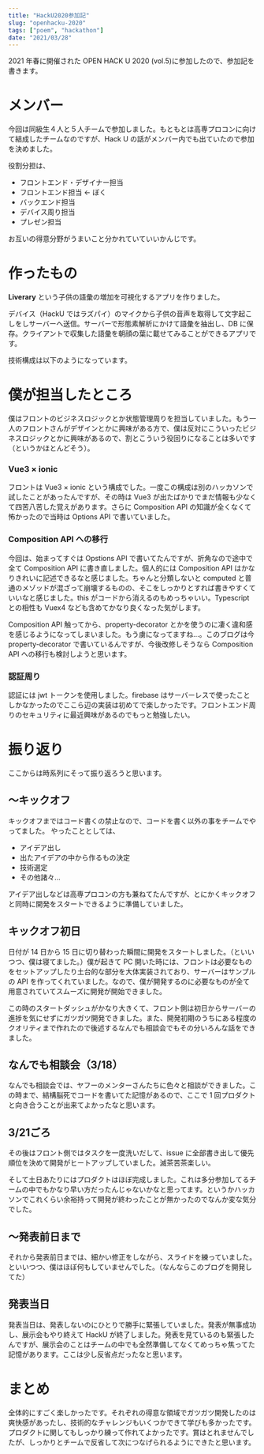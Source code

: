 ```yaml
---
title: "HackU2020参加記"
slug: "openhacku-2020"
tags: ["poem", "hackathon"]
date: "2021/03/28"
---
```


2021 年春に開催された OPEN HACK U 2020 (vol.5)に参加したので、参加記を書きます。

# メンバー

今回は同級生４人と５人チームで参加しました。もともとは高専プロコンに向けて結成したチームなのですが、Hack U の話がメンバー内でも出ていたので参加を決めました。

役割分担は、
- フロントエンド・デザイナー担当
- フロントエンド担当 <- ぼく
- バックエンド担当
- デバイス周り担当
- プレゼン担当

お互いの得意分野がうまいこと分かれていていいかんじです。

# 作ったもの

**Liverary** という子供の語彙の増加を可視化するアプリを作りました。

<image-loader file="liverary.png" alt="liverary"></image-loader>

デバイス（HackU ではラズパイ）のマイクから子供の音声を取得して文字起こしをしサーバーへ送信。サーバーで形態素解析にかけて語彙を抽出し、DB に保存。クライアントで収集した語彙を朝顔の葉に載せてみることができるアプリです。

技術構成は以下のようになっています。

<image-loader file="liverary-tech.png" alt="liverary tech"></image-loader>

# 僕が担当したところ

僕はフロントのビジネスロジックとか状態管理周りを担当していました。もう一人のフロントさんがデザインとかに興味がある方で、僕は反対にこういったビジネスロジックとかに興味があるので、割とこういう役回りになることは多いです（というかほとんどそう）。

### Vue3 × ionic

フロントは Vue3 × ionic という構成でした。一度この構成は別のハッカソンで試したことがあったんですが、その時は Vue3 が出たばかりでまだ情報も少なくて四苦八苦した覚えがあります。さらに Composition API の知識が全くなくて怖かったので当時は Options API で書いていました。

### Composition API への移行

今回は、始まってすぐは Opstions API で書いてたんですが、折角なので途中で全て Composition API に書き直しました。個人的には Composition API はかなりきれいに記述できるなと感じました。ちゃんと分類しないと computed と普通のメゾッドが混ざって崩壊するものの、そこをしっかりとすれば書きやすくていいなと感じました。this がコードから消えるのもめっちゃいい。Typescript との相性も Vuex4 なども含めてかなり良くなった気がします。

Composition API 触ってから、property-decorator とかを使うのに凄く違和感を感じるようになってしまいました。もう虜になってますね...。このブログは今 property-decorator で書いているんですが、今後改修しそうなら Composition API への移行も検討しようと思います。

### 認証周り

認証には jwt トークンを使用しました。firebase はサーバーレスで使ったことしかなかったのでここら辺の実装は初めてで楽しかったです。フロントエンド周りのセキュリティに最近興味があるのでもっと勉強したい。

# 振り返り

ここからは時系列にそって振り返ろうと思います。

## ～キックオフ

キックオフまではコード書くの禁止なので、コードを書く以外の事をチームでやってました。
やったこととしては、

- アイデア出し
- 出たアイデアの中から作るもの決定
- 技術選定
- その他諸々...

アイデア出しなどは高専プロコンの方も兼ねてたんですが、とにかくキックオフと同時に開発をスタートできるように準備していました。

## キックオフ初日

日付が 14 日から 15 日に切り替わった瞬間に開発をスタートしました。（といいつつ、僕は寝てました。）僕が起きて PC 開いた時には、フロントは必要なものをセットアップしたり土台的な部分を大体実装されており、サーバーはサンプルの API を作ってくれていました。なので、僕が開発するのに必要なものが全て用意されていてスムーズに開発が開始できました。

この時のスタートダッシュがかなり大きくて、フロント側は初日からサーバーの進捗を気にせずにガツガツ開発できました。また、開発初期のうちにある程度のクオリティまで作れたので後述するなんでも相談会でもその分いろんな話をできました。

## なんでも相談会（3/18）

なんでも相談会では、ヤフーのメンターさんたちに色々と相談ができました。この時まで、結構脳死でコードを書いてた記憶があるので、ここで 1 回プロダクトと向き合うことが出来てよかったなと思います。

## 3/21ごろ

その後はフロント側ではタスクを一度洗いだして、issue に全部書き出して優先順位を決めて開発がヒートアップしていました。滅茶苦茶楽しい。

そして土日あたりにはプロダクトはほぼ完成しました。これは多分参加してるチームの中でもかなり早い方だったんじゃないかなと思ってます。というかハッカソンでこれくらい余裕持って開発が終わったことが無かったのでなんか変な気分でした。

## ～発表前日まで

それから発表前日までは、細かい修正をしながら、スライドを練っていました。といいつつ、僕はほぼ何もしていませんでした。（なんならこのブログを開発してた）

## 発表当日

発表当日は、発表しないのにひとりで勝手に緊張していました。発表が無事成功し、展示会もやり終えて HackU が終了しました。発表を見ているのも緊張したんですが、展示会のことはチームの中でも全然準備してなくてめっちゃ焦ってた記憶があります。ここは少し反省点だったなと思います。

# まとめ

全体的にすごく楽しかったです。それぞれの得意な領域でガツガツ開発したのは爽快感があったし、技術的なチャレンジもいくつかできて学びも多かったです。プロダクトに関してもしっかり練って作れてよかったです。賞はとれませんでしたが、しっかりとチームで反省して次につなげられるようにできたと思います。
